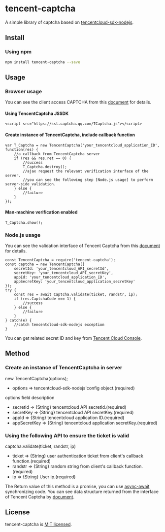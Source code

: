 # tencent-captcha
A simple library of captcha based on [tencentcloud-sdk-nodejs](https://github.com/TencentCloud/tencentcloud-sdk-nodejs/tree/3.0.268).

## Install
### Using npm
```bash
npm install tencent-captcha --save
```

## Usage

### Browser usage
You can see the client access CAPTCHA from this [document](https://cloud.tencent.com/document/product/1110/36841) for details.

#### Using TencentCaptcha JSSDK
```
<script src="https://ssl.captcha.qq.com/TCaptcha.js"></script>
```
#### Create instance of TencentCaptcha, include callback function
```
var T_Captcha = new TencentCaptcha('your_tencentcloud_application_ID', function(res) {
    //a callback from TencentCaptcha server
    if (res && res.ret == 0) {
        //success
        T_Captcha.destroy();
        //ajax request the relevant verification interface of the server.
        //you can see the following step [Node.js usage] to perform server-side validation.
    } else {
        //failure
    }
});
```
#### Man-machine verification enabled
```
T_Captcha.show();
```

### Node.js usage
You can see the validation interface of Tencent Captcha from this [document](https://cloud.tencent.com/document/product/1110/36926) for details.
```
const TencentCaptcha = require('tencent-captcha');
const captcha = new TencentCaptcha({
    secretId: 'your_tencentcloud_API_secretId',
    secretKey: 'your_tencentcloud_API_secretKey',
    appId: 'your_tencentcloud_application_ID',
    appSecretKey: 'your_tencentcloud_application_secretKey'
});
try {
    const res = await Captcha.validate(ticket, randstr, ip);
    if (res.CaptchaCode === 1) {
        //success
    } else {
        //failure
    }
} catch(e) {
    //catch tencentcloud-sdk-nodejs exception
}
```
You can get related secret ID and key from [Tencent Cloud Console](https://console.cloud.tencent.com/cam/capi).

## Method
### Create an instance of TencentCaptcha in server
new TencentCaptcha(options);
- options => tencentcloud-sdk-nodejs'config object.(required)

options field description
- secretId => {String} tencentcloud API secretId.(required)
- secretKey => {String} tencentcloud API secretKey.(required)
- appId => {String} tencentcloud application ID.(required)
- appSecretKey => {String} tencentcloud application secretKey.(required)

### Using the following API to ensure the ticket is valid
captcha.validate(ticket, randstr, ip)
- ticket => {String} user authentication ticket from client's callback function.(required)
- randstr => {String} random string from client's callback function.(required)
- ip => {String} User ip.(required)

The Return value of this method is a promise, you can use [async-await](https://developer.mozilla.org/en-US/docs/Web/JavaScript/Reference/Statements/async_function) synchronizing code. You can see data structure returned from the interface of Tencent Captcha by [document](https://cloud.tencent.com/document/product/1110/36926).

## License
tencent-captcha is [MIT licensed](https://github.com/AmoyDreamer/tencent-captcha/blob/master/LICENSE).
